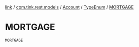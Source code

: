 [link](../../../index.md) / [com.tink.rest.models](../../index.md) / [Account](../index.md) / [TypeEnum](index.md) / [MORTGAGE](./-m-o-r-t-g-a-g-e.md)

# MORTGAGE

`MORTGAGE`